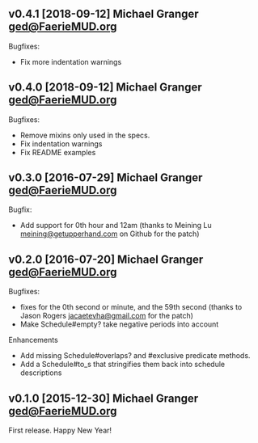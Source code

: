 ## v0.4.1 [2018-09-12] Michael Granger <ged@FaerieMUD.org>

Bugfixes:

- Fix more indentation warnings


## v0.4.0 [2018-09-12] Michael Granger <ged@FaerieMUD.org>

Bugfixes:

- Remove mixins only used in the specs.
- Fix indentation warnings
- Fix README examples


## v0.3.0 [2016-07-29] Michael Granger <ged@FaerieMUD.org>

Bugfix:

- Add support for 0th hour and 12am (thanks to
  Meining Lu <meining@getupperhand.com> on Github for the patch)


## v0.2.0 [2016-07-20] Michael Granger <ged@FaerieMUD.org>

Bugfixes:

- fixes for the 0th second or minute, and the 59th second
  (thanks to Jason Rogers <jacaetevha@gmail.com> for the patch)
- Make Schedule#empty? take negative periods into account

Enhancements

- Add missing Schedule#overlaps? and #exclusive predicate methods.
- Add a Schedule#to_s that stringifies them back into schedule descriptions



## v0.1.0 [2015-12-30] Michael Granger <ged@FaerieMUD.org>

First release.  Happy New Year!

